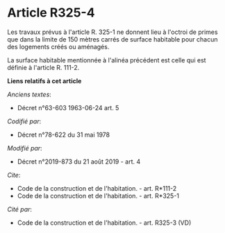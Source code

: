 # Article R325-4

Les travaux prévus à l'article R. 325-1 ne donnent lieu à l'octroi de primes que dans la limite de 150 mètres carrés de
surface habitable pour chacun des logements créés ou aménagés. 

La surface habitable mentionnée à l'alinéa précédent est celle qui est définie à l'article R. 111-2.

**Liens relatifs à cet article**

_Anciens textes_:

  - Décret n°63-603 1963-06-24 art. 5

_Codifié par_:

  - Décret n°78-622 du 31 mai 1978

_Modifié par_:

  - Décret n°2019-873 du 21 août 2019 - art. 4

_Cite_:

  - Code de la construction et de l'habitation. - art. R*111-2
  - Code de la construction et de l'habitation. - art. R*325-1

_Cité par_:

  - Code de la construction et de l'habitation. - art. R325-3 (VD)
